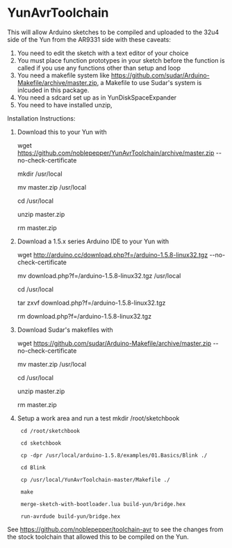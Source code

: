 YunAvrToolchain
===============
This will allow Arduino sketches to be compiled and uploaded to the 32u4 side of the Yun from the AR9331 side with these caveats:

1. You need to edit the sketch with a text editor of your choice
2. You must place function prototypes in your sketch before the function is called if you use any functions other than setup and loop
3. You need a makefile system like https://github.com/sudar/Arduino-Makefile/archive/master.zip, a Makefile to use Sudar's system is inlcuded in this package.
4. You need a sdcard set up as in YunDiskSpaceExpander
5. You need to have installed unzip, 

Installation Instructions:

1. Download this to your Yun with 

    wget https://github.com/noblepepper/YunAvrToolchain/archive/master.zip --no-check-certificate
    
    mkdir /usr/local
    
    mv master.zip /usr/local
    
    cd /usr/local
    
    unzip master.zip
    
    rm master.zip
    
2. Download a 1.5.x series Arduino IDE to your Yun with

    wget http://arduino.cc/download.php?f=/arduino-1.5.8-linux32.tgz --no-check-certificate
    
    mv download.php?f=/arduino-1.5.8-linux32.tgz /usr/local
    
    cd /usr/local
    
    tar zxvf download.php?f=/arduino-1.5.8-linux32.tgz
    
    rm download.php?f=/arduino-1.5.8-linux32.tgz
    
3. Download Sudar's makefiles with

    wget https://github.com/sudar/Arduino-Makefile/archive/master.zip --no-check-certificate
    
    mv master.zip /usr/local
    
    cd /usr/local
    
    unzip master.zip
    
    rm master.zip
    
4. Setup a work area and run a test
        mkdir /root/sketchbook

        cd /root/sketchbook
        
        cd sketchbook
        
        cp -dpr /usr/local/arduino-1.5.8/examples/01.Basics/Blink ./
        
        cd Blink
        
        cp /usr/local/YunAvrToolchain-master/Makefile ./
        
        make
        
        merge-sketch-with-bootloader.lua build-yun/bridge.hex
        
        run-avrdude build-yun/bridge.hex


See https://github.com/noblepepper/toolchain-avr to see the changes from the stock toolchain that allowed this to be compiled on the Yun.

